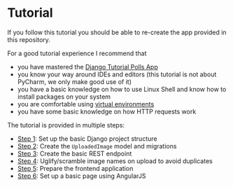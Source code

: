 # Tutorial
If you follow this tutorial you should be able to re-create the app provided in this repository.

For a good tutorial experience I recommend that
 * you have mastered the [Django Tutorial Polls App](https://docs.djangoproject.com/en/1.10/intro/tutorial01/)
 * you know your way around IDEs and editors (this tutorial is not about PyCharm, we only make good use of it)
 * you have a basic knowledge on how to use Linux Shell and know how to install packages on your system
 * you are comfortable using [virtual environments](http://docs.python-guide.org/en/latest/dev/virtualenvs/)
 * you have some basic knowledge on how HTTP requests work



The tutorial is provided in multiple steps:
 * [Step 1](step1.md): Set up the basic Django project structure
 * [Step 2](step2.md): Create the `UploadedImage` model and migrations
 * [Step 3](step3.md): Create the basic REST endpoint
 * [Step 4](step4.md): Uglify/scramble image names on upload to avoid duplicates
 * [Step 5](step5.md): Prepare the frontend application
 * [Step 6](step6.md): Set up a basic page using AngularJS